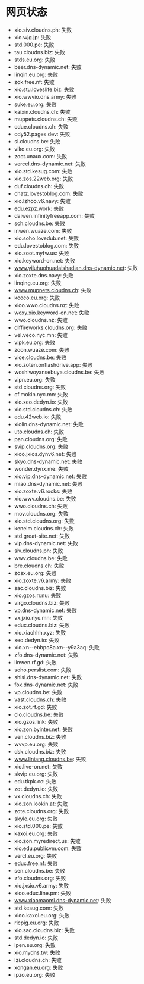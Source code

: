 # 网页状态
- xio.siv.cloudns.ph: 失败
- xio.wjg.jp: 失败
- std.000.pe: 失败
- tau.cloudns.biz: 失败
- stds.eu.org: 失败
- beer.dns-dynamic.net: 失败
- linqin.eu.org: 失败
- zok.free.nf: 失败
- xio.stu.loveslife.biz: 失败
- xio.wwvio.dns.army: 失败
- suke.eu.org: 失败
- kaixin.cloudns.ch: 失败
- muppets.cloudns.ch: 失败
- cdue.cloudns.ch: 失败
- cdy52.pages.dev: 失败
- si.cloudns.be: 失败
- viko.eu.org: 失败
- zoot.unaux.com: 失败
- vercel.dns-dynamic.net: 失败
- xio.std.kesug.com: 失败
- xio.zos.22web.org: 失败
- duf.cloudns.ch: 失败
- chatz.lovestoblog.com: 失败
- xio.lzhoo.v6.navy: 失败
- edu.ezpz.work: 失败
- daiwen.infinityfreeapp.com: 失败
- sch.cloudns.be: 失败
- inwen.wuaze.com: 失败
- xio.soho.lovedub.net: 失败
- edu.lovestoblog.com: 失败
- xio.zoot.myfw.us: 失败
- xio.keyword-on.net: 失败
- www.yiluhuohuadaishadian.dns-dynamic.net: 失败
- xio.zoxte.dns.navy: 失败
- linqing.eu.org: 失败
- www.muppets.cloudns.ch: 失败
- kcoco.eu.org: 失败
- xioo.wwo.cloudns.nz: 失败
- woxy.xio.keyword-on.net: 失败
- wwo.cloudns.nz: 失败
- diffireworks.cloudns.org: 失败
- vel.veco.nyc.mn: 失败
- vipk.eu.org: 失败
- zoon.wuaze.com: 失败
- vice.cloudns.be: 失败
- xio.zoten.onflashdrive.app: 失败
- woshiwoyansebuya.cloudns.be: 失败
- vipn.eu.org: 失败
- std.cloudns.org: 失败
- cf.mokin.nyc.mn: 失败
- xio.xeo.dedyn.io: 失败
- xio.std.cloudns.ch: 失败
- edu.42web.io: 失败
- xiolin.dns-dynamic.net: 失败
- uto.cloudns.ch: 失败
- pan.cloudns.org: 失败
- svip.cloudns.org: 失败
- xioo.jxios.dynv6.net: 失败
- skyo.dns-dynamic.net: 失败
- wonder.dynx.me: 失败
- xio.vip.dns-dynamic.net: 失败
- miao.dns-dynamic.net: 失败
- xio.zoxte.v6.rocks: 失败
- xio.wwv.cloudns.be: 失败
- wwo.cloudns.ch: 失败
- mov.cloudns.org: 失败
- xio.std.cloudns.org: 失败
- kenelm.cloudns.ch: 失败
- std.great-site.net: 失败
- vip.dns-dynamic.net: 失败
- siv.cloudns.ph: 失败
- wwv.cloudns.be: 失败
- bre.cloudns.ch: 失败
- zosx.eu.org: 失败
- xio.zoxte.v6.army: 失败
- sac.cloudns.biz: 失败
- xio.gzos.rr.nu: 失败
- virgo.cloudns.biz: 失败
- vp.dns-dynamic.net: 失败
- vx.jxio.nyc.mn: 失败
- educ.cloudns.biz: 失败
- xio.xiaohhh.xyz: 失败
- xeo.dedyn.io: 失败
- xio.xn--ebbpo8a.xn--y9a3aq: 失败
- zfo.dns-dynamic.net: 失败
- linwen.rf.gd: 失败
- soho.perslist.com: 失败
- shisi.dns-dynamic.net: 失败
- fox.dns-dynamic.net: 失败
- vp.cloudns.be: 失败
- vast.cloudns.ch: 失败
- xio.zot.rf.gd: 失败
- clo.cloudns.be: 失败
- xio.gzos.link: 失败
- xio.zon.byinter.net: 失败
- ven.cloudns.biz: 失败
- wvvp.eu.org: 失败
- dsk.cloudns.biz: 失败
- www.liniang.cloudns.be: 失败
- xio.live-on.net: 失败
- skvip.eu.org: 失败
- edu.tkpk.cc: 失败
- zot.dedyn.io: 失败
- vx.cloudns.ch: 失败
- xio.zon.lookin.at: 失败
- zote.cloudns.org: 失败
- skyle.eu.org: 失败
- xio.std.000.pe: 失败
- kaxoi.eu.org: 失败
- xio.zon.myredirect.us: 失败
- xio.edu.publicvm.com: 失败
- vercl.eu.org: 失败
- educ.free.nf: 失败
- sen.cloudns.be: 失败
- zfo.cloudns.org: 失败
- xio.jxsio.v6.army: 失败
- xioo.educ.line.pm: 失败
- www.xiaomaomi.dns-dynamic.net: 失败
- std.kesug.com: 失败
- xioo.kaxoi.eu.org: 失败
- ricpig.eu.org: 失败
- xio.sac.cloudns.biz: 失败
- std.dedyn.io: 失败
- ipen.eu.org: 失败
- xio.mydns.tw: 失败
- lzi.cloudns.ch: 失败
- xongan.eu.org: 失败
- ipzo.eu.org: 失败
